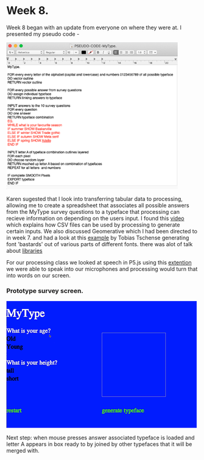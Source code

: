 # Week 8.
Week 8 began with an update from everyone on where they were at. I presented my pseudo code - <br/>

<img width="450" src="https://github.com/V1NNYB4RT3L5/Slave-To-The-Algorithm-/blob/master/Week%208./Screen%20Shot%202020-09-23%20at%203.52.56%20pm.png"><br/>

Karen sugested that I look into transferring tabular data to processing, allowing me to create a spreadsheet that associates all possible answers from the MyType survey questions to a typeface that processing can recieve information on depending on the users input. I found this [video](https://www.youtube.com/watch?v=woaR-CJEwqc) which explains how CSV files can be used by processing to generate certain inputs. We also discussed Geomerative which I had been directed to in week 7. and had a look at this [example](http://generative-typografie.de/generativetypografie/bastard/) by Tobias Tschense generating font 'bastards' out of various parts of different fonts. there was alot of talk about [libraries](https://processing.org/reference/libraries/#typography)<br/>

For our processing class we looked at speech in P5.js using this [extention](https://idmnyu.github.io/p5.js-speech/) we were able to speak into our microphones and processing would turn that into words on our screen. <br/>

### Prototype survey screen. 
<img allign = center><img src="https://github.com/V1NNYB4RT3L5/Slave-To-The-Algorithm-/blob/master/Week%208./mytype.gif"><br/>

Next step: when mouse presses answer associated typeface is loaded and letter A appears in box ready to by joined by other typefaces that it will be merged with. 


